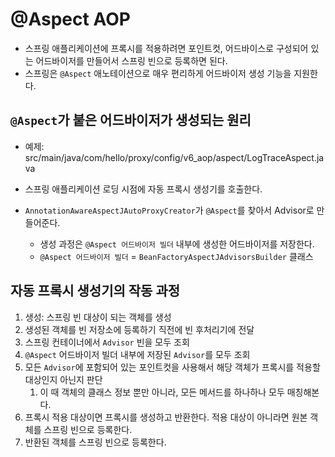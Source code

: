 # @Aspect AOP

- 스프링 애플리케이션에 프록시를 적용하려면 포인트컷, 어드바이스로 구성되어 있는 어드바이저를 만들어서 스프링 빈으로 등록하면 된다.
- 스프링은 `@Aspect` 애노테이션으로 매우 편리하게 어드바이저 생성 기능을 지원한다.

## `@Aspect`가 붙은 어드바이저가 생성되는 원리
- 예제: src/main/java/com/hello/proxy/config/v6_aop/aspect/LogTraceAspect.java

- 스프링 애플리케이션 로딩 시점에 자동 프록시 생성기를 호출한다.
- `AnnotationAwareAspectJAutoProxyCreator`가 `@Aspect`를 찾아서 Advisor로 만들어준다.
  - 생성 과정은 `@Aspect 어드바이저 빌더` 내부에 생성한 어드바이저를 저장한다.
  - `@Aspect 어드바이저 빌더` = `BeanFactoryAspectJAdvisorsBuilder` 클래스

## 자동 프록시 생성기의 작동 과정
1. 생성: 스프링 빈 대상이 되는 객체를 생성
2. 생성된 객체를 빈 저장소에 등록하기 직전에 빈 후처리기에 전달
3. 스프링 컨테이너에서 `Advisor` 빈을 모두 조회
4. `@Aspect` 어드바이저 빌더 내부에 저장된 `Advisor`를 모두 조회
5. 모든 `Advisor`에 포함되어 있는 포인트컷을 사용해서 해당 객체가 프록시를 적용할 대상인지 아닌지 판단
   1. 이 때 객체의 클래스 정보 뿐만 아니라, 모든 메서드를 하나하나 모두 매칭해본다.
6. 프록시 적용 대상이면 프록시를 생성하고 반환한다. 적용 대상이 아니라면 원본 객체를 스프링 빈으로 등록한다.
7. 반환된 객체를 스프링 빈으로 등록한다.
